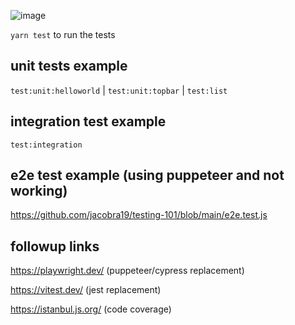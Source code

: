 ![image](https://user-images.githubusercontent.com/24259837/214907478-4a4a9ee3-9660-4990-9184-d10a36c9b07a.png)

`yarn test` to run the tests

## unit tests example
`test:unit:helloworld` | `test:unit:topbar` | `test:list` 

## integration test example
`test:integration`

## e2e test example (using puppeteer and not working)
https://github.com/jacobra19/testing-101/blob/main/e2e.test.js

## followup links
https://playwright.dev/ (puppeteer/cypress replacement)

https://vitest.dev/ (jest replacement)

https://istanbul.js.org/ (code coverage)
